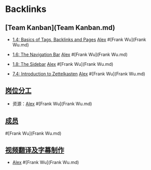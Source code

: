 
# Backlinks
## [Team Kanban](Team Kanban.md)
- [1.4: Basics of Tags, Backlinks and Pages](https://www.notion.so/1-4-Basics-of-Tags-Backlinks-and-Pages-8ecc50cd532a49b2a15483688159155b) [Alex](Alex.md) #[Frank Wu](Frank Wu.md)

- [1.6: The Navigation Bar](https://www.notion.so/1-6-The-Navigation-Bar-06e85b3e56614395a03409a01ea5322a) [Alex](Alex.md) #[Frank Wu](Frank Wu.md)

- [1.8: The Sidebar](https://www.notion.so/1-8-The-Sidebar-95a50097bffc4629af02efd322e826ea)  [Alex](Alex.md) #[Frank Wu](Frank Wu.md)

- [7.4: Introduction to Zettelkasten](https://www.notion.so/7-4-Introduction-to-Zettelkasten-9f530ce53b1d45eb9755f2033b7514bc)   [Alex](Alex.md) #[Frank Wu](Frank Wu.md)

## [岗位分工](岗位分工.md)
- 资源：[Alex](Alex.md) #[Frank Wu](Frank Wu.md)

## [成员](成员.md)

#[Frank Wu](Frank Wu.md)

## [视频翻译及字幕制作](视频翻译及字幕制作.md)
- [Alex](Alex.md) #[Frank Wu](Frank Wu.md)

